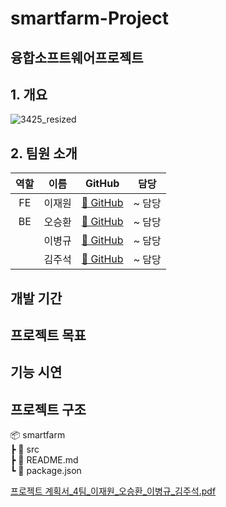 # smartfarm-Project
## 융합소프트웨어프로젝트
## 1. 개요

![3425_resized](https://github.com/user-attachments/assets/5a7e7de4-3dc7-4d8b-bacb-ddf3f9bbf003)

## 2. 팀원 소개

| 역할 | 이름 | GitHub | 담당 |
|:---:|:---:|:---:|:---:|
| FE | 이재원 | [🔗 GitHub](https://github.com/coogie22) | ~ 담당 |
| BE | 오승환 | [🔗 GitHub](https://github.com/tmdghks00) | ~ 담당 |
|    | 이병규 | [🔗 GitHub](https://github.com/username3) | ~ 담당 |
|    | 김주석 | [🔗 GitHub](https://github.com/username4) | ~ 담당 |

## 개발 기간


## 프로젝트 목표

## 기능 시연

## 프로젝트 구조
📦 smartfarm  
 ┣ 📂 src  
 ┣ 📜 README.md  
 ┗ 📜 package.json  



[프로젝트 계획서_4팀_이재원_오승환_이병규_김주석.pdf](https://github.com/user-attachments/files/17108745/_4._._._._.pdf)

